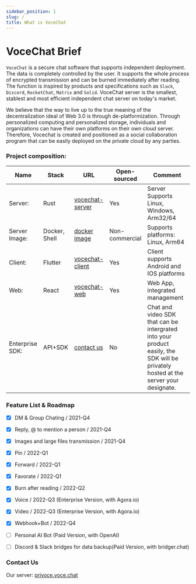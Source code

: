 ```yaml
---
sidebar_position: 1
slug: /
title: What is VoceChat
---
```


# VoceChat Brief

`VoceChat` is a secure chat software that supports independent deployment.
The data is completely controlled by the user.
It supports the whole process of encrypted transmission and can be burned immediately after reading.
The function is inspired by products and specifications such as `Slack`, `Discord`, `RocketChat`, `Matrix` and `Solid`.
VoceChat server is the smallest, stablest and most efficient independent chat server on today's market.

We believe that the way to live up to the true meaning of the decentralization ideal of Web 3.0 is through de-platformization.
Through personalized computing and personalized storage, individuals and organizations can have their own platforms on their own cloud server.
Therefore, Vocechat is created and positioned as a social collaboration program that can be easily deployed on the private cloud by any parties.


### Project composition:

| Name     | Stack   | URL                                                                   | Open-sourced | Comment                                             |
| -------- | ------- | --------------------------------------------------------------------- | ------------ | --------------------------------------------------- |
| Server:  | Rust    | [vocechat-server](https://github.com/Privoce/vocechat-server-rust) | Yes          | Server Supports Linux, Windows, Arm32/64 |
| Server Image:  | Docker, Shell    | [docker image](https://hub.docker.com/r/privoce/vocechat-server/tags) | Non-commercial          | Supports platforms: Linux, Arm64 |
| Client:  | Flutter | [vocechat-client](https://github.com/Privoce/vocechat-client)         | Yes          | Client supports Android and IOS platforms           |
| Web:     | React   | [vocechat-web](https://github.com/privoce/vocechat-web)               | Yes          | Web App, integrated management                      |
| Enterprise SDK: | API+SDK   | [contact us](https://voce.chat) | No           | Chat and video SDK that can be intergrated into your product easily, the SDK will be privately hosted at the server your designate.      |

### Feature List & Roadmap

- [x] DM & Group Chating / 2021-Q4
- [x] Reply, @ to mention a person / 2021-Q4
- [x] Images and large files transmission / 2021-Q4
- [x] Pin / 2022-Q1
- [x] Forward / 2022-Q1
- [x] Favorate / 2022-Q1
- [x] Burn after reading / 2022-Q2
- [x] Voice / 2022-Q3 (Enterprise Version, with Agora.io)
- [x] Video / 2022-Q3 (Enterprise Version, with Agora.io)
- [x] Webhook+Bot / 2022-Q4
- [ ] Personal AI Bot (Paid Version, with OpenAI)
- [ ] Discord & Slack bridges for data backup(Paid Version, with bridger.chat)


### Contact Us

<!-- Github: [https://github.com/privoce/vocechat-server](https://github.com/privoce/vocechat-server)   -->

Our server: [privoce.voce.chat](https://privoce.voce.chat)
